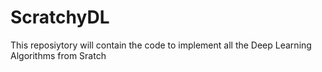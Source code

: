 # ScratchyDL
This reposiytory will contain the code to implement all the Deep Learning Algorithms from Sratch
